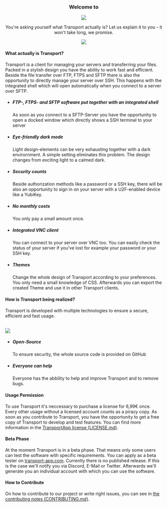 <h3 align="center">Welcome to</h3>
<p align="center">
  <img src="https://transport-app.com/files/img/logo_colored.png">
</p>
<p align="center">You're asking yourself what Transport actually is? Let us explain it to you - it won't take long, we promise.</p>
<p align="center">
  <a href="https://discord.gg/Mzk8kxY"><img src="https://discordapp.com/api/guilds/455039767151902722/embed.png"></a>
</p>

<h4>What actually is Transport?</h4>
<p>Transport is a client for managing your servers and transferring your files. Packed in a stylish design you have the ability to work fast and efficient. Beside the file transfer over FTP, FTPS and SFTP there is also the opportunity to directly manage your server over SSH. This happens with the integrated shell which will open automatically when you connect to a server over SFTP.</p>

<ul>
<li><h5>FTP-, FTPS- and SFTP software put together with an integrated shell</h5></li>
<p>As soon as you connect to a SFTP-Server you have the opportunity to open a docked window which directly shows a SSH terminal to your server</p>

<li><h5>Eye-friendly dark mode</h5></li>
<p>Light design-elements can be very exhausting together with a dark envirornment. A simple setting eliminates this problem. The design changes from exciting light to a calmed dark.</p>

<li><h5>Security counts</h5></li>
<p>Beside authorization methods like a password or a SSH key, there will be also an opportunity to sign in on your server with a U2F-enabled device like a YubiKey.</p>

<li><h5>No monthly costs</h5></li>
<p>You only pay a small amount once.</p>

<li><h5>Integrated VNC client</h5></li>
<p>You can connect to your server over VNC too. You can easily check the status of your server if you've lost for example your password or your SSH key.</p>

<li><h5>Themes</h5></li>
<p>Change the whole design of Transport according to your preferences. You only need a small knowledge of CSS. Afterwards you can export the created Theme and use it in other Transport clients.</p>
</ul>


<h4>How is Transport being realized?</h4>
<p>Transport is developed with multiple technologies to ensure a secure, efficient and fast usage.</p>
<br>
<img src="https://transport-app.com/files/img/technologies.png">
<ul>
<li>
<h5>Open-Source</h5>
<p>To ensure security, the whole source code is provided on GitHub</p>
</li>
<li>
<h5>Everyone can help</h5>
<p>Everyone has the abbility to help and improve Transport and to remove bugs.</p>
</li>
</ul>

<h4>Usage Permission</h4>
<p>To use Transport it's neccessary to purchase a license for 6,99€ once. Every other usage without a licensed account counts as a piracy copy. As soon as you contribute to Transport, you have the opportunity to get a free copy of Transport to develop and test features. You can find more information in the <a href="https://github.com/TheTransportApp/Transport-Desktop/blob/master/LICENSE.md">TransportApp license (LICENSE.md)</a>.


<h4>Beta Phase</h4>
<p>At the moment Transport is in a beta phase. That means only some users can test the software with specific requirements. You can apply as a beta tester on <a href="https://transport-app.com">transport-app.com</a>. Currently there is no published release. If this is the case we'll notify you via Discord, E-Mail or Twitter. Afterwards we'll generate you an individual account with which you can use the software.</p>

<h4>How to Contribute</h4>
<p>On how to contribute to our project or write right issues, you can see in <a href="https://github.com/TheTransportApp/Transport-Desktop/blob/master/CONTRIBUTING.md">the contributing notes (CONTRIBUTING.md)</a>.
